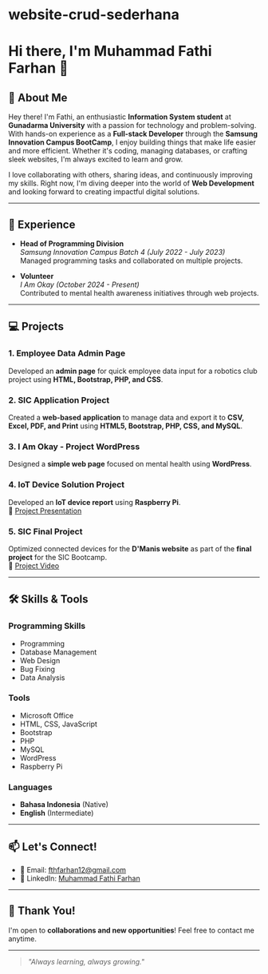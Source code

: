 # website-crud-sederhana

# Hi there, I'm Muhammad Fathi Farhan 👋

## 🚀 About Me
Hey there! I'm Fathi, an enthusiastic **Information System student** at **Gunadarma University** with a passion for technology and problem-solving. With hands-on experience as a **Full-stack Developer** through the **Samsung Innovation Campus BootCamp**, I enjoy building things that make life easier and more efficient. Whether it's coding, managing databases, or crafting sleek websites, I'm always excited to learn and grow.

I love collaborating with others, sharing ideas, and continuously improving my skills. Right now, I'm diving deeper into the world of **Web Development** and looking forward to creating impactful digital solutions.

---

## 💼 Experience
- **Head of Programming Division**  
  *Samsung Innovation Campus Batch 4 (July 2022 - July 2023)*  
  Managed programming tasks and collaborated on multiple projects.

- **Volunteer**  
  *I Am Okay (October 2024 - Present)*  
  Contributed to mental health awareness initiatives through web projects.

---

## 💻 Projects
### 1. Employee Data Admin Page
Developed an **admin page** for quick employee data input for a robotics club project using **HTML, Bootstrap, PHP, and CSS**.

### 2. SIC Application Project
Created a **web-based application** to manage data and export it to **CSV, Excel, PDF, and Print** using **HTML5, Bootstrap, PHP, CSS, and MySQL**.

### 3. I Am Okay - Project WordPress
Designed a **simple web page** focused on mental health using **WordPress**.

### 4. IoT Device Solution Project
Developed an **IoT device report** using **Raspberry Pi**.  
📄 [Project Presentation](https://bit.ly/SIC_PPTProject)

### 5. SIC Final Project
Optimized connected devices for the **D'Manis website** as part of the **final project** for the SIC Bootcamp.  
🎥 [Project Video](https://bit.ly/SIC-FinalProjectVideo)

---

## 🛠️ Skills & Tools
### Programming Skills
- Programming
- Database Management
- Web Design
- Bug Fixing
- Data Analysis

### Tools
- Microsoft Office
- HTML, CSS, JavaScript
- Bootstrap
- PHP
- MySQL
- WordPress
- Raspberry Pi

### Languages
- **Bahasa Indonesia** (Native)
- **English** (Intermediate)

---

## 📫 Let's Connect!
- 📧 Email: [fthfarhan12@gmail.com](mailto:fthfarhan12@gmail.com)
- 💼 LinkedIn: [Muhammad Fathi Farhan](https://www.linkedin.com/in/muhammad-fathi-farhan-a136b628b)

---

## 💬 Thank You!
I'm open to **collaborations and new opportunities**! Feel free to contact me anytime.

---

> _"Always learning, always growing."_
